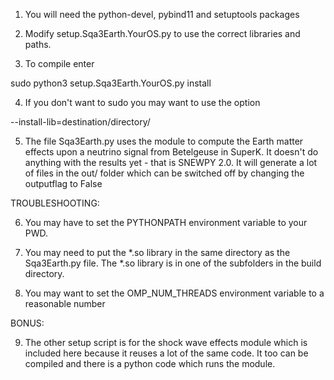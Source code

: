 
1) You will need the python-devel, pybind11 and setuptools packages

2) Modify setup.Sqa3Earth.YourOS.py to use the correct libraries and paths. 

3) To compile enter 

sudo python3 setup.Sqa3Earth.YourOS.py install 

4) If you don't want to sudo you may want to use the option

--install-lib=destination/directory/

5) The file Sqa3Earth.py uses the module to compute the Earth matter effects 
   upon a neutrino signal from Betelgeuse in SuperK. It doesn't do anything 
   with the results yet - that is SNEWPY 2.0. It will generate a lot of files
   in the out/ folder which can be switched off by changing the outputflag to False

TROUBLESHOOTING:

6) You may have to set the PYTHONPATH environment variable to your PWD. 

7) You may need to put the *.so library in the same directory as the Sqa3Earth.py file. 
   The *.so library is in one of the subfolders in the build directory. 

8) You may want to set the OMP_NUM_THREADS environment variable to a reasonable number

BONUS: 

9) The other setup script is for the shock wave effects module which is 
   included here because it reuses a lot of the same code. It too can 
   be compiled and there is a python code which runs the module. 

